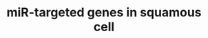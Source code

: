---
annotations:
- type: Pathway Ontology
  value: microRNA pathway
authors:
- Samuel Sklar
- MaintBot
- Khanspers
- Zari
- Jmelius
- Mkutmon
- Egonw
- Marvin M2
- Eweitz
description: This catalogue pathway was created using the database from "http://diana.cslab.ece.ntua.gr/tarbase/"
  with exclusions based on evidance type. This pathway only incldes miR targeted genes
  expressed in Muscle cells. This pathway is meant for data mapping.
last-edited: 2021-05-07
organisms:
- Homo sapiens
redirect_from:
- /index.php/Pathway:WP2006
- /instance/WP2006
schema-jsonld:
- '@context': https://schema.org/
  '@id': https://wikipathways.github.io/pathways/WP2006.html
  '@type': Dataset
  creator:
    '@type': Organization
    name: WikiPathways
  description: This catalogue pathway was created using the database from "http://diana.cslab.ece.ntua.gr/tarbase/"
    with exclusions based on evidance type. This pathway only incldes miR targeted
    genes expressed in Muscle cells. This pathway is meant for data mapping.
  keywords:
  - TXNRD1
  - HNRPM
  - ANPEP
  - SPCS3
  - RTN4
  - tuba3
  - PPP1R7
  - ELOVL5
  - MIR196A1
  - TPM3
  - FGF2
  - DNAJB1
  - UBE2J1
  - MIRLET7B
  - PTMA
  - 'CTDSP1 '
  - SH3BP4
  - MIRLET7A3
  - GALNT7
  - HSD17B12
  - ATRX
  - PXDN
  - SMAD1
  - 'THBS1 '
  - MIR133A2
  - SDCBP
  - POM121
  - NRP1
  - TMED10
  - PISD
  - TBCA
  - MIR16-1
  - GOLGA7
  - MIR199A2
  - FMNL2
  - PWP1
  - RAI14
  - MIR133A1
  - NP
  - SLC12A2
  - SH3BGRL3
  - MIR1-2
  - PDCD4
  - NRAS
  - VCAM1
  - FNDC3A
  - LAMC1
  - THBS1
  - MIR199A1
  - AP2A1
  - MRPL20
  - MIR196B
  - RAB34
  - SFRS9
  - ATP2A2
  - NF2
  - MIRLET7A1
  - MIR26A1
  - AXL
  - RARS
  - COMMD9
  - HMGA1
  - MRC2
  - TMEM59
  - PODXL
  - MIR20A
  - ANP32B
  - MIR370
  - ARCN1
  - MIR30E
  - DHX57
  - SLC38A2
  - MPZL1
  - GFPT1
  - SLC4A10
  - VEZT / vezatin
  - MIR196A2
  - MIR30C2
  - GAS2L1
  - UBE2V1
  - HMOX1
  - 'MTPN '
  - MIR1-1
  - TNFRSF10B
  - MIR34A
  - FNDC3B
  - TMED7
  - OPRS1
  - ATP6V1C1
  - NCL
  - TRAM1
  - MIR133B
  - MIR23B
  - MIR26A2
  - CUL4B
  - MAP3K8
  - MOV10
  - DHX40
  - POLR2C
  - MIR155
  - SEC23A
  - P4HA2
  - TPM1
  - MIR126
  - MIR103A1
  - MIR375
  - GNAI2
  - SPTLC1
  - MIR30B
  - MIR124-2
  - MIR124-3
  - ACAA2
  - TGFBR2
  - CHMP2A
  - HBXIP
  - MIR30C1
  - 'HES1 '
  - PICALM
  - POLD2
  - TICAM2
  - GALNT1
  - GYS1
  - FBXW1B
  - MIR21
  - 'ADIPOR2 '
  - AP3D1
  - ARF4
  - SYNE2
  - SLC38A1
  - YWHAQ
  - CPNE8
  - TMED2
  - ADAR
  - HOXA7
  - PKM2
  - ATP6V1F
  - MIR30A
  - BET1
  - MET
  - MIR30D
  - MAGT1
  - AKAP8
  - TMEM43
  - ARFIP1
  - ATP6V0E
  - PDLIM7
  - NEDD4
  - MIRLET7A2
  - MIR124-1
  - MRPS33
  - RHEB
  - ANXA2
  - MIR23A
  - PRPF40A
  - MIR16-2
  - E2F3
  - IDH1
  - FAM96A
  - MIR29C
  - SRPRB
  - KDELC2
  - CBFB
  license: CC0
  name: miR-targeted genes in squamous cell
seo: CreativeWork
title: miR-targeted genes in squamous cell
wpid: WP2006
---